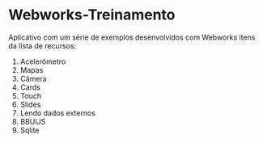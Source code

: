 Webworks-Treinamento
====================

Aplicativo com um série de exemplos desenvolvidos com Webworks
 itens da lista de recursos:
 
 1. Acelerômetro
 2. Mapas
 3. Câmera
 4. Cards
 5. Touch
 6. Slides
 7. Lendo dados externos
 8. BBUIJS
 9. Sqlite
